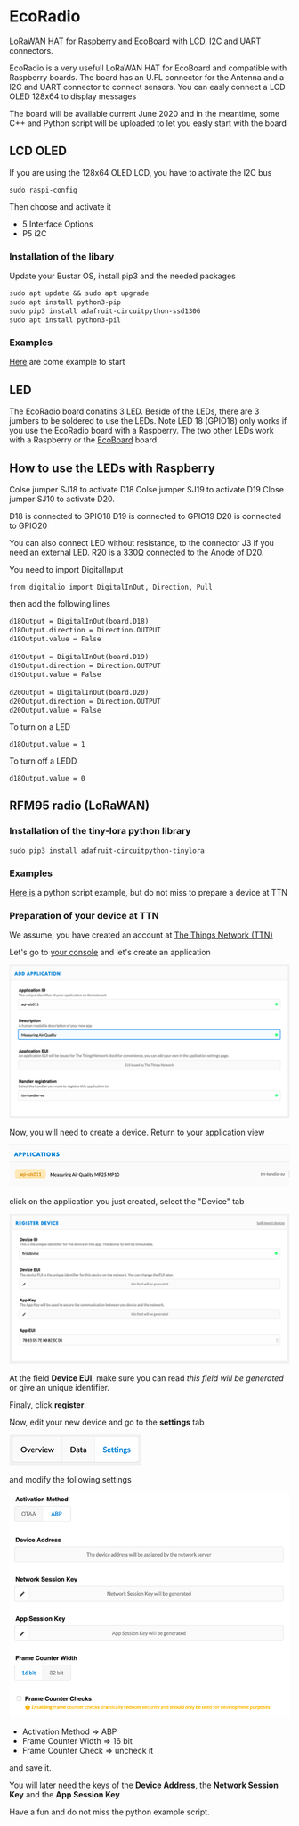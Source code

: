 # EcoRadio
LoRaWAN HAT for Raspberry and EcoBoard with LCD,  I2C and UART connectors.

EcoRadio is a very usefull LoRaWAN HAT for EcoBoard and compatible with Raspberry boards.
The board has an U.FL connector for the Antenna and a I2C and UART connector to connect sensors.
You can easly connect a LCD OLED 128x64 to display messages

The board will be available current June 2020 and in the meantime, some C++ and Python script will be uploaded to let you easly start with the board

## LCD OLED
If you are using the 128x64 OLED LCD, you have to activate the I2C bus

```
sudo raspi-config
```
Then choose and activate it

* 5 Interface Options
* P5 i2C

### Installation of the libary
Update your Bustar OS, install pip3 and the needed packages

```
sudo apt update && sudo apt upgrade
sudo apt install python3-pip
sudo pip3 install adafruit-circuitpython-ssd1306
sudo apt install python3-pil
```
### Examples
[Here](https://github.com/ecosensors/ecoradio/tree/master/oled) are come example to start

## LED
The EcoRadio board conatins 3 LED. Beside of the LEDs, there are 3 jumbers to be soldered to use the LEDs. Note LED 18 (GPIO18) only works if you use the EcoRadio board with a Raspberry.
The two other LEDs work with a Raspberry or the [EcoBoard](https://github.com/ecosensors/ecoboard) board.

## How to use the LEDs with Raspberry
Colse jumper SJ18 to activate D18
Colse jumper SJ19 to activate D19
Close jumper SJ10 to activate D20.

D18 is connected to GPIO18
D19 is connected to GPIO19
D20 is connected to GPIO20

You can also connect LED without resistance, to the connector J3 if you need an external LED. R20 is a 330Ω connected to the Anode of D20. 

You need to import DigitalInput

```
from digitalio import DigitalInOut, Direction, Pull
```

then add the following lines

```
d18Output = DigitalInOut(board.D18)
d18Output.direction = Direction.OUTPUT
d18Output.value = False

d19Output = DigitalInOut(board.D19)
d19Output.direction = Direction.OUTPUT
d19Output.value = False

d20Output = DigitalInOut(board.D20)
d20Output.direction = Direction.OUTPUT
d20Output.value = False
```

To turn on a LED

```
d18Output.value = 1
```

To turn off a LEDD

```
d18Output.value = 0
```


## RFM95 radio (LoRaWAN)
### Installation of the tiny-lora python library

```
sudo pip3 install adafruit-circuitpython-tinylora
```
### Examples
[Here is](https://github.com/ecosensors/ecoradio/tree/master/lorawan) a python script example, but do not miss to prepare a device at TTN

### Preparation of your device at TTN
We assume, you have created an account at [The Things Network (TTN)](https://www.thethingsnetwork.org)

Let's go to [your console](https://console.thethingsnetwork.org/) and let's create an application

![Add application](assets/ttn-application.png "Add TTN application")

Now, you will need to create a device. Return to your application view

![Application view](assets/ttn-application-view.png "Application view")

click on the application you just created, select the "Device" tab

![Add a device](assets/ttn-new-devise.png "Add a device")

At the field **Device EUI**, make sure you can read *this field will be generated* or give an unique identifier.

Finaly, click **register**.

Now, edit your new device and go to the **settings** tab

![Settings](assets/ttn-device-setting-tab.png "Settings")

and modify the following settings

![Settings](assets/ttn-device-settings.png "Settings")

* Activation Method => ABP
* Frame Counter Width => 16 bit
* Frame Counter Check => uncheck it

and save it.

You will later need the keys of the **Device Address**, the **Network Session Key** and the **App Session Key** 


Have a fun and do not miss the python example script.
